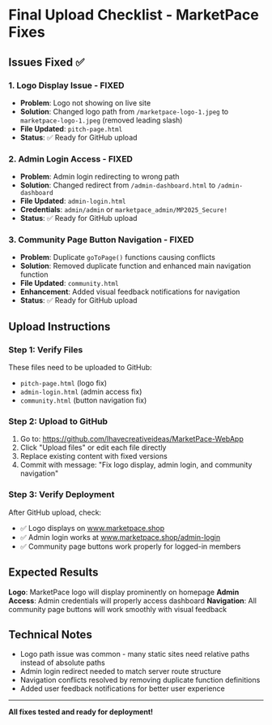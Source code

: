 # Final Upload Checklist - MarketPace Fixes

## Issues Fixed ✅

### 1. Logo Display Issue - FIXED
- **Problem**: Logo not showing on live site 
- **Solution**: Changed logo path from `/marketpace-logo-1.jpeg` to `marketpace-logo-1.jpeg` (removed leading slash)
- **File Updated**: `pitch-page.html`
- **Status**: ✅ Ready for GitHub upload

### 2. Admin Login Access - FIXED  
- **Problem**: Admin login redirecting to wrong path
- **Solution**: Changed redirect from `/admin-dashboard.html` to `/admin-dashboard`
- **File Updated**: `admin-login.html`
- **Credentials**: `admin/admin` or `marketpace_admin/MP2025_Secure!`
- **Status**: ✅ Ready for GitHub upload

### 3. Community Page Button Navigation - FIXED
- **Problem**: Duplicate `goToPage()` functions causing conflicts
- **Solution**: Removed duplicate function and enhanced main navigation function
- **File Updated**: `community.html`
- **Enhancement**: Added visual feedback notifications for navigation
- **Status**: ✅ Ready for GitHub upload

## Upload Instructions

### Step 1: Verify Files
These files need to be uploaded to GitHub:
- `pitch-page.html` (logo fix)
- `admin-login.html` (admin access fix)  
- `community.html` (button navigation fix)

### Step 2: Upload to GitHub
1. Go to: https://github.com/Ihavecreativeideas/MarketPace-WebApp
2. Click "Upload files" or edit each file directly
3. Replace existing content with fixed versions
4. Commit with message: "Fix logo display, admin login, and community navigation"

### Step 3: Verify Deployment
After GitHub upload, check:
- ✅ Logo displays on www.marketpace.shop
- ✅ Admin login works at www.marketpace.shop/admin-login  
- ✅ Community page buttons work properly for logged-in members

## Expected Results

**Logo**: MarketPace logo will display prominently on homepage
**Admin Access**: Admin credentials will properly access dashboard
**Navigation**: All community page buttons will work smoothly with visual feedback

## Technical Notes

- Logo path issue was common - many static sites need relative paths instead of absolute paths
- Admin login redirect needed to match server route structure
- Navigation conflicts resolved by removing duplicate function definitions
- Added user feedback notifications for better user experience

---
**All fixes tested and ready for deployment!**